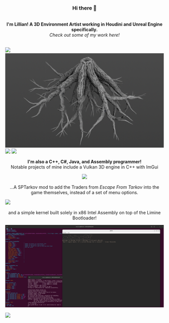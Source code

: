 
<div align="center">
  <h3>Hi there 👋</h3>
  <br>
  <b>I'm Lillian! A 3D Environment Artist working in Houdini and Unreal Engine specifically.</b>
  <br>
  <i>Check out some of my work here!</i>
</div>
<br>

![](https://cdna.artstation.com/p/assets/images/images/083/590/146/large/rwxr-xr-x-image.jpg)
![](https://raw.githubusercontent.com/srwxr-xr-x/EnvironmentArtHDAs/refs/heads/main/Trees/Trees.png)
![](https://cdna.artstation.com/p/assets/images/images/083/576/110/large/rwxr-xr-x-screenshot-20250107-162408.jpg)
![](https://cdna.artstation.com/p/assets/images/images/073/755/104/large/rwxr-xr-x-screenshot-2024-03-14-013224.jpg)

<div align="center">
  <b>I'm also a C++, C#, Java, and Assembly programmer! </b>
  <br>
  Notable projects of mine include a Vulkan 3D engine in C++ with ImGui
</div>

<p align="center">
  <img src="https://raw.githubusercontent.com/srwxr-xr-x/AgnosiaEngine/refs/heads/master/resources/Agnosia.png"/>
</p>


<div align="center">
  ...A SPTarkov mod to add the Traders from <i>Escape From Tarkov</i> into the game themselves, instead of a set of menu options.
</div>

![](https://hub.sp-tarkov.com/attachment/10425-prapor-png/)

<div align="center">
  and a simple kernel built solely in x86 Intel Assembly on top of the Limine Bootloader!
</div>

![](https://raw.githubusercontent.com/srwxr-xr-x/MinimaOS/trunk/Images/Main.png)

![](https://komarev.com/ghpvc/?username=srwxr-xr-x)